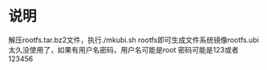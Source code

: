 # 说明  
解压rootfs.tar.bz2文件，执行./mkubi.sh rootfs即可生成文件系统镜像rootfs.ubi  
太久没使用了，如果有用户名密码，用户名可能是root 密码可能是123或者123456

